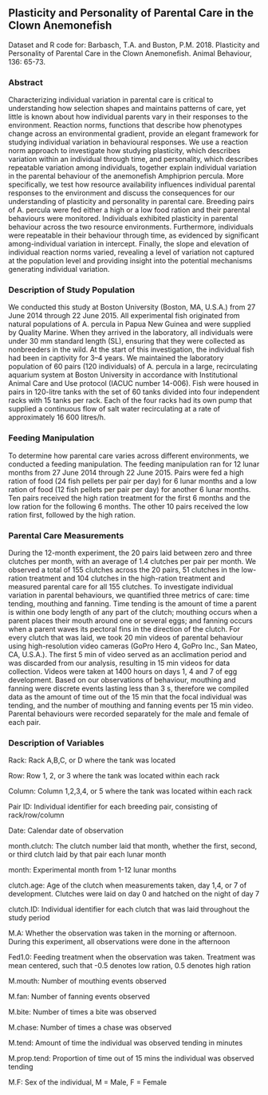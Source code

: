 ## Plasticity and Personality of Parental Care in the Clown Anemonefish
Dataset and R code for:
Barbasch, T.A. and Buston, P.M. 2018. Plasticity and Personality of Parental Care in the Clown Anemonefish. Animal Behaviour, 136: 65-73.

### Abstract
Characterizing individual variation in parental care is critical to understanding how selection shapes and maintains patterns of care, yet little is known about how individual parents vary in their responses to the environment. Reaction norms, functions that describe how phenotypes change across an environmental gradient, provide an elegant framework for studying individual variation in behavioural responses. We use a reaction norm approach to investigate how studying plasticity, which describes variation within an individual through time, and personality, which describes repeatable variation among individuals, together explain individual variation in the parental behaviour of the anemonefish Amphiprion percula. More specifically, we test how resource availability influences individual parental responses to the environment and discuss the consequences for our understanding of plasticity and personality in parental care. Breeding pairs of A. percula were fed either a high or a low food ration and their parental behaviours were monitored. Individuals exhibited plasticity in parental behaviour across the two resource environments. Furthermore, individuals were repeatable in their behaviour through time, as evidenced by significant among-individual variation in intercept. Finally, the slope and elevation of individual reaction norms varied, revealing a level of variation not captured at the population level and providing insight into the potential mechanisms generating individual variation.

### Description of Study Population
We conducted this study at Boston University (Boston, MA, U.S.A.) from 27 June 2014 through 22 June 2015. All experimental fish originated from natural populations of A. percula in Papua New Guinea and were supplied by Quality Marine. When they arrived in the laboratory, all individuals were under 30 mm standard length (SL), ensuring that they were collected as nonbreeders in the wild. At the start of this investigation, the individual fish had been in captivity for 3–4 years. We maintained the laboratory population of 60 pairs (120 individuals) of A. percula in a large, recirculating aquarium system at Boston University in accordance with Institutional Animal Care and Use protocol (IACUC number 14-006). Fish were housed in pairs in 120-litre tanks with the set of 60 tanks divided into four independent racks with 15 tanks per rack. Each of the four racks had its own pump that supplied a continuous flow of salt water recirculating at a rate of approximately 16 600 litres/h.

### Feeding Manipulation
To determine how parental care varies across different environments, we conducted a feeding manipulation. The feeding manipulation ran for 12 lunar months from 27 June 2014 through 22 June 2015. Pairs were fed a high ration of food (24 fish pellets per pair per day) for 6 lunar months and a low ration of food (12 fish pellets per pair per day) for another 6 lunar months. Ten pairs received the high ration treatment for the first 6 months and the low ration for the following 6 months. The other 10 pairs received the low ration first, followed by the high ration.

### Parental Care Measurements
During the 12-month experiment, the 20 pairs laid between zero and three clutches per month, with an average of 1.4 clutches per pair per month. We observed a total of 155 clutches across the 20 pairs, 51 clutches in the low-ration treatment and 104 clutches in the high-ration treatment and measured parental care for all 155 clutches. To investigate individual variation in parental behaviours, we quantified three metrics of care: time tending, mouthing and fanning. Time tending is the amount of time a parent is within one body length of any part of the clutch; mouthing occurs when a parent places their mouth around one or several eggs; and fanning occurs when a parent waves its pectoral fins in the direction of the clutch. For every clutch that was laid, we took 20 min videos of parental behaviour using high-resolution video cameras (GoPro Hero 4, GoPro Inc., San Mateo, CA, U.S.A.). The first 5 min of video served as an acclimation period and was discarded from our analysis, resulting in 15 min videos for data collection. Videos were taken at 1400 hours on days 1, 4 and 7 of egg development. Based on our observations of behaviour, mouthing and fanning were discrete events lasting less than 3 s, therefore we compiled data as the amount of time out of the 15 min that the focal individual was tending, and the number of mouthing and fanning events per 15 min video. Parental behaviours were recorded separately for the male and female of each pair.

### Description of Variables
Rack: Rack A,B,C, or D where the tank was located

Row: Row 1, 2, or 3 where the tank was located within each rack

Column: Column 1,2,3,4, or 5 where the tank was located within each rack

Pair ID: Individual identifier for each breeding pair, consisting of rack/row/column

Date: Calendar date of observation

month.clutch: The clutch number laid that month, whether the first, second, or third clutch laid by that pair each lunar month

month: Experimental month from 1-12 lunar months

clutch.age: Age of the clutch when measurements taken, day 1,4, or 7 of development. Clutches were laid on day 0 and hatched on the night of day 7

clutch.ID: Individual identifier for each clutch that was laid throughout the study period

M.A: Whether the observation was taken in the morning or afternoon. During this experiment, all observations were done in the afternoon

Fed1.0: Feeding treatment when the observation was taken. Treatment was mean centered, such that -0.5 denotes low ration, 0.5 denotes high ration

M.mouth: Number of mouthing events observed

M.fan: Number of fanning events observed

M.bite: Number of times a bite was observed

M.chase: Number of times a chase was observed

M.tend: Amount of time the individual was observed tending in minutes

M.prop.tend: Proportion of time out of 15 mins the individual was observed tending

M.F: Sex of the individual, M = Male, F = Female
